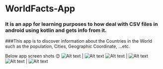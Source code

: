 # WorldFacts-App

### It is an app for learning purposes to how deal with CSV files in android using kotlin and gets info from it.
###This app is to discover information about the Countries in the World such as the population, Cities, Geographic Coordinate, ...etc.

Below app screen shots 😊
![Alt text](https://github.com/aya155/Chocolate-Team/blob/Develope/Screenshots/pic1.jpg) | ![Alt text](https://github.com/aya155/Chocolate-Team/blob/Develope/Screenshots/pic2.jpg)
![Alt text](https://github.com/aya155/Chocolate-Team/blob/Develope/Screenshots/pic3.jpg) | ![Alt text](https://github.com/aya155/Chocolate-Team/blob/Develope/Screenshots/pic4.jpg)
![Alt text](https://github.com/aya155/Chocolate-Team/blob/Develope/Screenshots/pic5.jpg) | ![Alt text](https://github.com/aya155/Chocolate-Team/blob/Develope/Screenshots/pic6.jpg)

